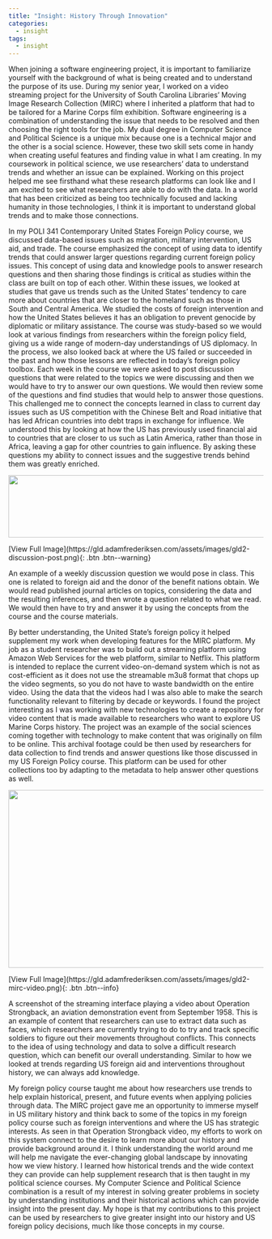 ```yaml
---
title: "Insight: History Through Innovation"
categories:
  - insight
tags:
  - insight
---
```

<p>When joining a software engineering project, it is important to familiarize yourself with the background of what is being created and to understand the purpose of its use. During my senior year, I worked on a video streaming project for the University of South Carolina Libraries&rsquo; Moving Image Research Collection (MIRC) where I inherited a platform that had to be tailored for a Marine Corps film exhibition. Software engineering is a combination of understanding the issue that needs to be resolved and then choosing the right tools for the job. My dual degree in Computer Science and Political Science is a unique mix because one is a technical major and the other is a social science. However, these two skill sets come in handy when creating useful features and finding value in what I am creating. In my coursework in political science, we use researchers&rsquo; data to understand trends and whether an issue can be explained. Working on this project helped me see firsthand what these research platforms can look like and I am excited to see what researchers are able to do with the data. In a world that has been criticized as being too technically focused and lacking humanity in those technologies, I think it is important to understand global trends and to make those connections.</p>
<p>In my POLI 341 Contemporary United States Foreign Policy course, we discussed data-based issues such as migration, military intervention, US aid, and trade. The course emphasized the concept of using data to identify trends that could answer larger questions regarding current foreign policy issues. This concept of using data and knowledge pools to answer research questions and then sharing those findings is critical as studies within the class are built on top of each other. Within these issues, we looked at studies that gave us trends such as the United States&rsquo; tendency to care more about countries that are closer to the homeland such as those in South and Central America. We studied the costs of foreign intervention and how the United States believes it has an obligation to prevent genocide by diplomatic or military assistance. The course was study-based so we would look at various findings from researchers within the foreign policy field, giving us a wide range of modern-day understandings of US diplomacy. In the process, we also looked back at where the US failed or succeeded in the past and how those lessons are reflected in today&rsquo;s foreign policy toolbox. Each week in the course we were asked to post discussion questions that were related to the topics we were discussing and then we would have to try to answer our own questions. We would then review some of the questions and find studies that would help to answer those questions. This challenged me to connect the concepts learned in class to current day issues such as US competition with the Chinese Belt and Road initiative that has led African countries into debt traps in exchange for influence. We understood this by looking at how the US has previously used financial aid to countries that are closer to us such as Latin America, rather than those in Africa, leaving a gap for other countries to gain influence. By asking these questions my ability to connect issues and the suggestive trends behind them was greatly enriched.</p>
<p><img src="https://gld.adamfrederiksen.com/assets/images/gld2-discussion-post.png" width="624" height="123"></p>
[View Full Image](https://gld.adamfrederiksen.com/assets/images/gld2-discussion-post.png){: .btn .btn--warning}

<p>An example of a weekly discussion question we would pose in class. This one is related to foreign aid and the donor of the benefit nations obtain. We would read published journal articles on topics, considering the data and the resulting inferences, and then wrote a question related to what we read. We would then have to try and answer it by using the concepts from the course and the course materials.</p>
<p>By better understanding, the United State&rsquo;s foreign policy it helped supplement my work when developing features for the MIRC platform. My job as a student researcher was to build out a streaming platform using Amazon Web Services for the web platform, similar to Netflix. This platform is intended to replace the current video-on-demand system which is not as cost-efficient as it does not use the streamable m3u8 format that chops up the video segments, so you do not have to waste bandwidth on the entire video. Using the data that the videos had I was also able to make the search functionality relevant to filtering by decade or keywords. I found the project interesting as I was working with new technologies to create a repository for video content that is made available to researchers who want to explore US Marine Corps history. The project was an example of the social sciences coming together with technology to make content that was originally on film to be online. This archival footage could be then used by researchers for data collection to find trends and answer questions like those discussed in my US Foreign Policy course. This platform can be used for other collections too by adapting to the metadata to help answer other questions as well.</p>
<p><img src="https://gld.adamfrederiksen.com/assets/images/gld2-mirc-video.png" width="624" height="351"></p>
[View Full Image](https://gld.adamfrederiksen.com/assets/images/gld2-mirc-video.png){: .btn .btn--info}

<p>A screenshot of the streaming interface playing a video about Operation Strongback, an aviation demonstration event from September 1958. This is an example of content that researchers can use to extract data such as faces, which researchers are currently trying to do to try and track specific soldiers to figure out their movements throughout conflicts. This connects to the idea of using technology and data to solve a difficult research question, which can benefit our overall understanding. Similar to how we looked at trends regarding US foreign aid and interventions throughout history, we can always add knowledge.</p>
<p>My foreign policy course taught me about how researchers use trends to help explain historical, present, and future events when applying policies through data. The MIRC project gave me an opportunity to immerse myself in US military history and think back to some of the topics in my foreign policy course such as foreign interventions and where the US has strategic interests. As seen in that Operation Strongback video, my efforts to work on this system connect to the desire to learn more about our history and provide background around it. I think understanding the world around me will help me navigate the ever-changing global landscape by innovating how we view history. I learned how historical trends and the wide context they can provide can help supplement research that is then taught in my political science courses. My Computer Science and Political Science combination is a result of my interest in solving greater problems in society by understanding institutions and their historical actions which can provide insight into the present day. My hope is that my contributions to this project can be used by researchers to give greater insight into our history and US foreign policy decisions, much like those concepts in my course.</p>